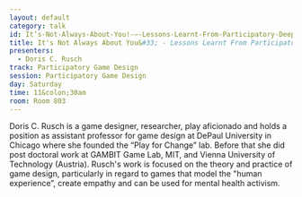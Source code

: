 ```yaml
---
layout: default
category: talk
id: It’s-Not-Always-About-You!-–-Lessons-Learnt-From-Participatory-Deep-Game-Design
title: It's Not Always About You&#33; - Lessons Learnt From Participatory Deep Game Design
presenters:
  - Doris C. Rusch
track: Participatory Game Design
session: Participatory Game Design
day: Saturday
time: 11&colon;30am
room: Room 803
---
```

Doris C. Rusch is a game designer, researcher, play aficionado and holds a position as assistant professor for game design at DePaul University in Chicago where she founded the “Play for Change” lab. Before that she did post doctoral work at GAMBIT Game Lab, MIT, and Vienna University of Technology (Austria). Rusch's work is focused on the theory and practice of game design, particularly in regard to games that model the "human experience”, create empathy and can be used for mental health activism.

